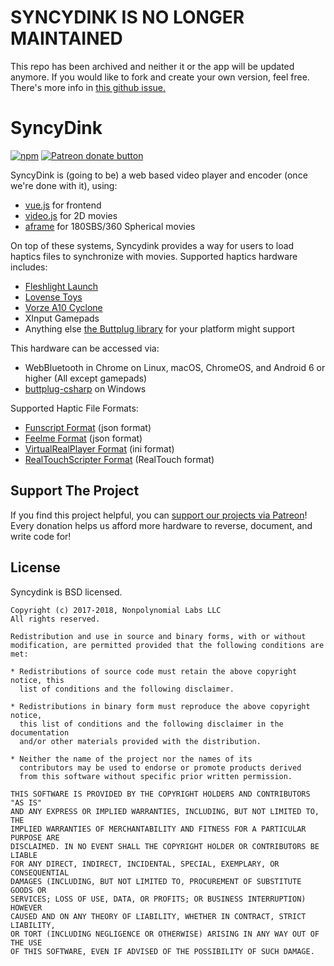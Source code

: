 # SYNCYDINK IS NO LONGER MAINTAINED

This repo has been archived and neither it or the app will be updated anymore. If you would like to fork and create your own version, feel free. There's more info in [this github issue.](https://github.com/metafetish/syncydink/issues/85)

# SyncyDink

[![npm](https://img.shields.io/npm/v/syncydink.svg)](https://npmjs.com/package/syncydink) [![Patreon donate button](https://img.shields.io/badge/patreon-donate-yellow.svg)](https://www.patreon.com/qdot)

SyncyDink is (going to be) a web based video player and encoder (once we're done with it), using:

- [vue.js](http://vuejs.org) for frontend
- [video.js](http://videojs.com) for 2D movies
- [aframe](http://aframe.io) for 180SBS/360 Spherical movies

On top of these systems, Syncydink provides a way for users to load
haptics files to synchronize with movies. Supported haptics hardware
includes:

- [Fleshlight Launch](http://fleshlight.com/launch)
- [Lovense Toys](http://www.lovense.com)
- [Vorze A10 Cyclone](http://www.vorzeinteractive.com)
- XInput Gamepads
- Anything else [the Buttplug library](https://buttplug.io) for your platform might support

This hardware can be accessed via:

- WebBluetooth in Chrome on Linux, macOS, ChromeOS, and Android 6 or higher (All except gamepads)
- [buttplug-csharp](http://github.com/metafetish/buttplug-csharp) on Windows

Supported Haptic File Formats:

- [Funscript Format](https://godoc.org/github.com/funjack/launchcontrol/protocol/funscript) (json format)
- [Feelme Format](http://feelme.com) (json format)
- [VirtualRealPlayer Format](http://virtualrealporn.com) (ini format)
- [RealTouchScripter Format](http://realtouchscripts.com) (RealTouch format)

## Support The Project

If you find this project helpful, you can [support our projects via
Patreon](http://patreon.com/qdot)! Every donation helps us afford more
hardware to reverse, document, and write code for!

## License

Syncydink is BSD licensed.

    Copyright (c) 2017-2018, Nonpolynomial Labs LLC
    All rights reserved.
    
    Redistribution and use in source and binary forms, with or without
    modification, are permitted provided that the following conditions are met:
    
    * Redistributions of source code must retain the above copyright notice, this
      list of conditions and the following disclaimer.
    
    * Redistributions in binary form must reproduce the above copyright notice,
      this list of conditions and the following disclaimer in the documentation
      and/or other materials provided with the distribution.
    
    * Neither the name of the project nor the names of its
      contributors may be used to endorse or promote products derived
      from this software without specific prior written permission.
    
    THIS SOFTWARE IS PROVIDED BY THE COPYRIGHT HOLDERS AND CONTRIBUTORS "AS IS"
    AND ANY EXPRESS OR IMPLIED WARRANTIES, INCLUDING, BUT NOT LIMITED TO, THE
    IMPLIED WARRANTIES OF MERCHANTABILITY AND FITNESS FOR A PARTICULAR PURPOSE ARE
    DISCLAIMED. IN NO EVENT SHALL THE COPYRIGHT HOLDER OR CONTRIBUTORS BE LIABLE
    FOR ANY DIRECT, INDIRECT, INCIDENTAL, SPECIAL, EXEMPLARY, OR CONSEQUENTIAL
    DAMAGES (INCLUDING, BUT NOT LIMITED TO, PROCUREMENT OF SUBSTITUTE GOODS OR
    SERVICES; LOSS OF USE, DATA, OR PROFITS; OR BUSINESS INTERRUPTION) HOWEVER
    CAUSED AND ON ANY THEORY OF LIABILITY, WHETHER IN CONTRACT, STRICT LIABILITY,
    OR TORT (INCLUDING NEGLIGENCE OR OTHERWISE) ARISING IN ANY WAY OUT OF THE USE
    OF THIS SOFTWARE, EVEN IF ADVISED OF THE POSSIBILITY OF SUCH DAMAGE.
